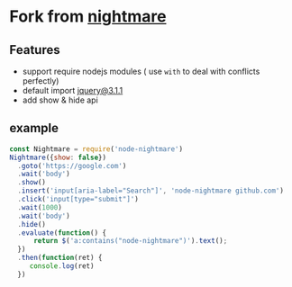 # Fork from [nightmare](https://github.com/segmentio/nightmare)

## Features

  * support require nodejs modules ( use `with` to deal with conflicts perfectly)
  * default import jquery@3.1.1
  * add show & hide api
  
## example

```javascript
const Nightmare = require('node-nightmare')
Nightmare({show: false}) 
  .goto('https://google.com')
  .wait('body')
  .show()
  .insert('input[aria-label="Search"]', 'node-nightmare github.com')
  .click('input[type="submit"]')
  .wait(1000)
  .wait('body')
  .hide()
  .evaluate(function() {
      return $('a:contains("node-nightmare")').text();
  })
  .then(function(ret) {
     console.log(ret)
  })
  ```
